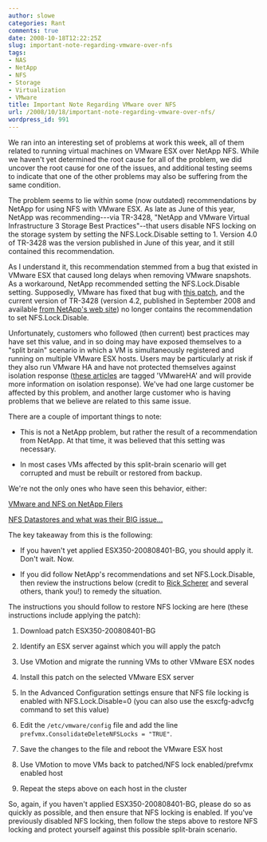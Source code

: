 ```yaml
---
author: slowe
categories: Rant
comments: true
date: 2008-10-18T12:22:25Z
slug: important-note-regarding-vmware-over-nfs
tags:
- NAS
- NetApp
- NFS
- Storage
- Virtualization
- VMware
title: Important Note Regarding VMware over NFS
url: /2008/10/18/important-note-regarding-vmware-over-nfs/
wordpress_id: 991
---
```


We ran into an interesting set of problems at work this week, all of them related to running virtual machines on VMware ESX over NetApp NFS. While we haven't yet determined the root cause for all of the problem, we did uncover the root cause for one of the issues, and additional testing seems to indicate that one of the other problems may also be suffering from the same condition.

The problem seems to lie within some (now outdated) recommendations by NetApp for using NFS with VMware ESX. As late as June of this year, NetApp was recommending---via TR-3428, "NetApp and VMware Virtual Infrastructure 3 Storage Best Practices"--that users disable NFS locking on the storage system by setting the NFS.Lock.Disable setting to 1. Version 4.0 of TR-3428 was the version published in June of this year, and it still contained this recommendation.

As I understand it, this recommendation stemmed from a bug that existed in VMware ESX that caused long delays when removing VMware snapshots. As a workaround, NetApp recommended setting the NFS.Lock.Disable setting. Supposedly, VMware has fixed that bug with [this patch](http://kb.vmware.com/selfservice/microsites/search.do?language=en_US&cmd=displayKC&externalId=1005807), and the current version of TR-3428 (version 4.2, published in September 2008 and available [from NetApp's web site](http://www.netapp.com/us/library/technical-reports/tr-3428.html)) no longer contains the recommendation to set NFS.Lock.Disable.

Unfortunately, customers who followed (then current) best practices may have set this value, and in so doing may have exposed themselves to a "split brain" scenario in which a VM is simultaneously registered and running on multiple VMware ESX hosts. Users may be particularly at risk if they also run VMware HA and have not protected themselves against isolation response ([these articles][1] are tagged 'VMwareHA' and will provide more information on isolation response). We've had one large customer be affected by this problem, and another large customer who is having problems that we believe are related to this same issue.

There are a couple of important things to note:

* This is not a NetApp problem, but rather the result of a recommendation from NetApp. At that time, it was believed that this setting was necessary.

* In most cases VMs affected by this split-brain scenario will get corrupted and must be rebuilt or restored from backup.

We're not the only ones who have seen this behavior, either:

[VMware and NFS on NetApp Filers](http://thezendiary.blogspot.com/2008/08/vmware-and-nfs-on-netapp-filers.html)  

[NFS Datastores and what was their BIG issue...](http://vmwaretips.com/wp/?p=48)

The key takeaway from this is the following:

* If you haven't yet applied ESX350-200808401-BG, you should apply it. Don't wait. Now.

* If you did follow NetApp's recommendations and set NFS.Lock.Disable, then review the instructions below (credit to [Rick Scherer](http://vmwaretips.com/wp/) and several others, thank you!) to remedy the situation.

The instructions you should follow to restore NFS locking are here (these instructions include applying the patch):

1. Download patch ESX350-200808401-BG

2. Identify an ESX server against which you will apply the patch

3. Use VMotion and migrate the running VMs to other VMware ESX nodes

4. Install this patch on the selected VMware ESX server

5. In the Advanced Configuration settings ensure that NFS file locking is enabled with NFS.Lock.Disable=0 (you can also use the esxcfg-advcfg command to set this value)

6. Edit the `/etc/vmware/config` file and add the line `prefvmx.ConsolidateDeleteNFSLocks = "TRUE"`.

7. Save the changes to the file and reboot the VMware ESX host

8. Use VMotion to move VMs back to patched/NFS lock enabled/prefvmx enabled host

9. Repeat the steps above on each host in the cluster

So, again, if you haven't applied ESX350-200808401-BG, please do so as quickly as possible, and then ensure that NFS locking is enabled. If you've previously disabled NFS locking, then follow the steps above to restore NFS locking and protect yourself against this possible split-brain scenario.

[1]: /tags/vmwareha/
